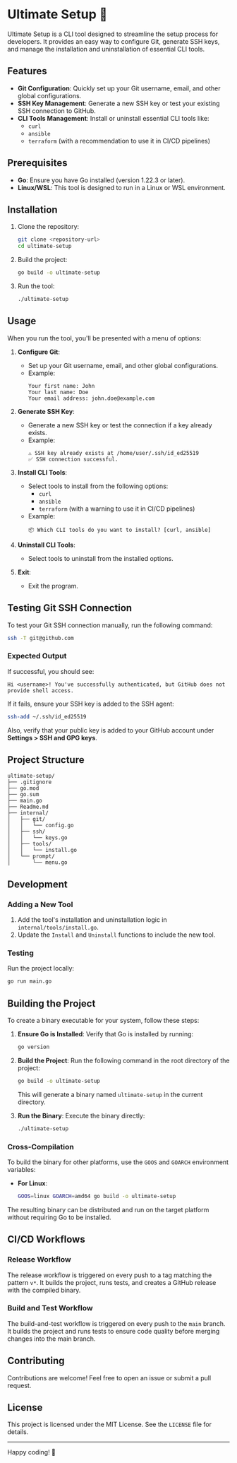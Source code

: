 # Ultimate Setup 🚀

Ultimate Setup is a CLI tool designed to streamline the setup process for developers. It provides an easy way to configure Git, generate SSH keys, and manage the installation and uninstallation of essential CLI tools.

## Features

- **Git Configuration**: Quickly set up your Git username, email, and other global configurations.
- **SSH Key Management**: Generate a new SSH key or test your existing SSH connection to GitHub.
- **CLI Tools Management**: Install or uninstall essential CLI tools like:
  - `curl`
  - `ansible`
  - `terraform` (with a recommendation to use it in CI/CD pipelines)

## Prerequisites

- **Go**: Ensure you have Go installed (version 1.22.3 or later).
- **Linux/WSL**: This tool is designed to run in a Linux or WSL environment.

## Installation

1. Clone the repository:
   ```bash
   git clone <repository-url>
   cd ultimate-setup
   ```

2. Build the project:
   ```bash
   go build -o ultimate-setup
   ```

3. Run the tool:
   ```bash
   ./ultimate-setup
   ```

## Usage

When you run the tool, you'll be presented with a menu of options:

1. **Configure Git**:
   - Set up your Git username, email, and other global configurations.
   - Example:
     ```
     Your first name: John
     Your last name: Doe
     Your email address: john.doe@example.com
     ```

2. **Generate SSH Key**:
   - Generate a new SSH key or test the connection if a key already exists.
   - Example:
     ```
     ⚠️ SSH key already exists at /home/user/.ssh/id_ed25519
     ✅ SSH connection successful.
     ```

3. **Install CLI Tools**:
   - Select tools to install from the following options:
     - `curl`
     - `ansible`
     - `terraform` (with a warning to use it in CI/CD pipelines)
   - Example:
     ```
     📦 Which CLI tools do you want to install? [curl, ansible]
     ```

4. **Uninstall CLI Tools**:
   - Select tools to uninstall from the installed options.

5. **Exit**:
   - Exit the program.

## Testing Git SSH Connection

To test your Git SSH connection manually, run the following command:

```bash
ssh -T git@github.com
```

### Expected Output

If successful, you should see:

```
Hi <username>! You've successfully authenticated, but GitHub does not provide shell access.
```

If it fails, ensure your SSH key is added to the SSH agent:

```bash
ssh-add ~/.ssh/id_ed25519
```

Also, verify that your public key is added to your GitHub account under **Settings > SSH and GPG keys**.

## Project Structure

```
ultimate-setup/
├── .gitignore
├── go.mod
├── go.sum
├── main.go
├── Readme.md
├── internal/
│   ├── git/
│   │   └── config.go
│   ├── ssh/
│   │   └── keys.go
│   ├── tools/
│   │   └── install.go
│   └── prompt/
│       └── menu.go
```

## Development

### Adding a New Tool
1. Add the tool's installation and uninstallation logic in `internal/tools/install.go`.
2. Update the `Install` and `Uninstall` functions to include the new tool.

### Testing
Run the project locally:
```bash
go run main.go
```

## Building the Project

To create a binary executable for your system, follow these steps:

1. **Ensure Go is Installed**:
   Verify that Go is installed by running:
   ```bash
   go version
   ```

2. **Build the Project**:
   Run the following command in the root directory of the project:
   ```bash
   go build -o ultimate-setup
   ```
   This will generate a binary named `ultimate-setup` in the current directory.

3. **Run the Binary**:
   Execute the binary directly:
   ```bash
   ./ultimate-setup
   ```

### Cross-Compilation

To build the binary for other platforms, use the `GOOS` and `GOARCH` environment variables:

- **For Linux**:
  ```bash
  GOOS=linux GOARCH=amd64 go build -o ultimate-setup
  ```

The resulting binary can be distributed and run on the target platform without requiring Go to be installed.

## CI/CD Workflows

### Release Workflow
The release workflow is triggered on every push to a tag matching the pattern `v*`. It builds the project, runs tests, and creates a GitHub release with the compiled binary.

### Build and Test Workflow
The build-and-test workflow is triggered on every push to the `main` branch. It builds the project and runs tests to ensure code quality before merging changes into the main branch.

## Contributing

Contributions are welcome! Feel free to open an issue or submit a pull request.

## License

This project is licensed under the MIT License. See the `LICENSE` file for details.

---

Happy coding! 🎉